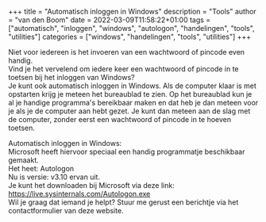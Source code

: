 +++
title = "Automatisch inloggen in Windows"
description = "Tools"
author = "van den Boom"
date = 2022-03-09T11:58:22+01:00
tags = ["automatisch", "inloggen", "windows", "autologon", "handelingen", "tools", "utilities"]
categories = ["windows", "handelingen", "tools", "utilities"]
+++

Niet voor iedereen is het invoeren van een wachtwoord of pincode even handig.</br>
Vind je het vervelend om iedere keer een wachtwoord of pincode in te toetsen bij het inloggen van Windows?</br>
Je kunt ook automatisch inloggen in Windows. Als de computer klaar is met opstarten krijg je meteen het bureaublad te zien.
Op het bureaublad kun je al je handige programma's bereikbaar maken en dat heb je dan meteen voor je als je de computer aan hebt gezet.
Je kunt dan meteen aan de slag met de computer, zonder eerst een wachtwoord of pincode in te hoeven toetsen.</br>

Automatisch inloggen in Windows:</br>
Microsoft heeft hiervoor speciaal een handig programmatje beschikbaar gemaakt.</br>
Het heet: Autologon</br>
Nu is versie: v3.10 ervan uit.</br>
Je kunt het downloaden bij Microsoft via deze link: https://live.sysinternals.com/Autologon.exe</br>
Wil je graag dat iemand je helpt? Stuur me gerust een berichtje via het contactformulier van deze website.</br> 
